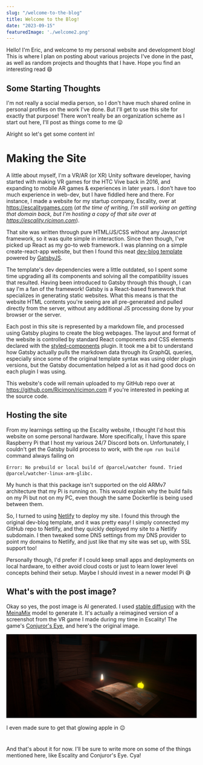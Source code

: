 ```yaml
---
slug: "/welcome-to-the-blog"
title: Welcome to the Blog!
date: "2023-09-15"
featuredImage: './welcome2.png'
---
```


Hello! I'm Eric, and welcome to my personal website and development blog! This is where I plan on posting about various projects I've done in the past, as well as random projects and thoughts that I have. Hope you find an interesting read 😄

<!-- end -->

## Some Starting Thoughts

I'm not really a social media person, so I don't have much shared online in personal profiles on the work I've done. But I'll get to use this site for exactly that purpose! There won't really be an organization scheme as I start out here, I'll post as things come to me 😛

Alright so let's get some content in!

# Making the Site

A little about myself, I'm a VR/AR (or XR) Unity software developer, having started with making VR games for the HTC Vive back in 2016, and expanding to mobile AR games & experiences in later years. I don't have too much experience in web-dev, but I have fiddled here and there. For instance, I made a website for my startup company, Escality, over at https://escalitygames.com (*at the time of writing, I'm still working on getting that domain back, but I'm hosting a copy of that site over at https://escality.ricimon.com*).

That site was written through pure HTML/JS/CSS without any Javascript framework, so it was quite simple in interaction. Since then though, I've picked up React as my go-to web framework. I was planning on a simple create-react-app website, but then I found this neat [dev-blog template](https://github.com/RyanFitzgerald/devblog) powered by [GatsbyJS](https://www.gatsbyjs.com/).

The template's dev dependencies were a little outdated, so I spent some time upgrading all its components and solving all the compatibility issues that resulted. Having been introduced to Gatsby through this though, I can say I'm a fan of the framework! Gatsby is a React-based framework that specializes in generating static websites. What this means is that the website HTML contents you're seeing are all pre-generated and pulled directly from the server, without any additional JS processing done by your browser or the server.

Each post in this site is represented by a markdown file, and processed using Gatsby plugins to create the blog webpages. The layout and format of the website is controlled by standard React components and CSS elements declared with the [styled-components](https://styled-components.com/) plugin. It took me a bit to understand how Gatsby actually pulls the markdown data through its GraphQL queries, especially since some of the original template syntax was using older plugin versions, but the Gatsby documentation helped a lot as it had good docs on each plugin I was using.

This website's code will remain uploaded to my GitHub repo over at https://github.com/Ricimon/ricimon.com if you're interested in peeking at the source code.

## Hosting the site

From my learnings setting up the Escality website, I thought I'd host this website on some personal hardware. More specifically, I have this spare Raspberry Pi that I host my various 24/7 Discord bots on. Unfortunately, I couldn't get the Gatsby build process to work, with the `npm run build` command always failing on

```
Error: No prebuild or local build of @parcel/watcher found. Tried @parcel/watcher-linux-arm-glibc.
```

My hunch is that this package isn't supported on the old ARMv7 architecture that my Pi is running on. This would explain why the build fails on my Pi but not on my PC, even though the same Dockerfile is being used between them.

So, I turned to using [Netlify](https://www.netlify.com/) to deploy my site. I found this through the original dev-blog template, and it was pretty easy! I simply connected my GitHub repo to Netlify, and they quickly deployed my site to a Netlify subdomain. I then tweaked some DNS settings from my DNS provider to point my domains to Netlify, and just like that my site was set up, with SSL support too!

Personally though, I'd prefer if I could keep small apps and deployments on local hardware, to either avoid cloud costs or just to learn lower level concepts behind their setup. Maybe I should invest in a newer model Pi 😅

## What's with the post image?

Okay so yes, the post image is AI generated. I used [stable diffusion](https://github.com/AUTOMATIC1111/stable-diffusion-webui) with the [MeinaMix](https://civitai.com/models/7240/meinamix) model to generate it. It's actually a reimagined version of a screenshot from the VR game I made during my time in Escality! The game's [Conjuror's Eye](https://store.steampowered.com/app/805320/Conjurors_Eye/), and here's the original image.

<p align="center">
    <img src="./conjurors_eye_desk.png" />
</p>

I even made sure to get that glowing apple in 😉

# 

And that's about it for now. I'll be sure to write more on some of the things mentioned here, like Escality and Conjuror's Eye. Cya!
